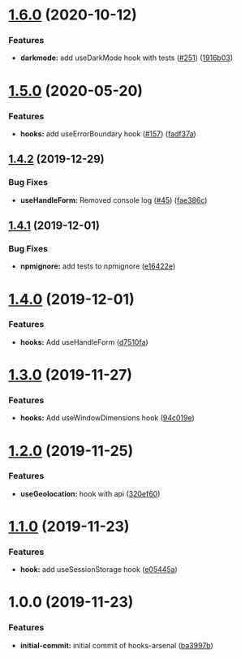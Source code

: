 # [1.6.0](https://github.com/JamesSingleton/hooks-arsenal/compare/v1.5.0...v1.6.0) (2020-10-12)

### Features

- **darkmode:** add useDarkMode hook with tests ([#251](https://github.com/JamesSingleton/hooks-arsenal/issues/251)) ([1916b03](https://github.com/JamesSingleton/hooks-arsenal/commit/1916b035f2012e7d39ff0a0547b9bb7e8c2abfae))

# [1.5.0](https://github.com/JamesSingleton/hooks-arsenal/compare/v1.4.2...v1.5.0) (2020-05-20)

### Features

- **hooks:** add useErrorBoundary hook ([#157](https://github.com/JamesSingleton/hooks-arsenal/issues/157)) ([fadf37a](https://github.com/JamesSingleton/hooks-arsenal/commit/fadf37aaa56287bbe436ad31b9f4be36a67e16ee))

## [1.4.2](https://github.com/JamesSingleton/hooks-arsenal/compare/v1.4.1...v1.4.2) (2019-12-29)

### Bug Fixes

- **useHandleForm:** Removed console log ([#45](https://github.com/JamesSingleton/hooks-arsenal/issues/45)) ([fae386c](https://github.com/JamesSingleton/hooks-arsenal/commit/fae386c3c43b2f96328af46c0f7acbf0f8d2ac64))

## [1.4.1](https://github.com/JamesSingleton/hooks-arsenal/compare/v1.4.0...v1.4.1) (2019-12-01)

### Bug Fixes

- **npmignore:** add tests to npmignore ([e16422e](https://github.com/JamesSingleton/hooks-arsenal/commit/e16422e6dcd7f1d8148310397dc32b35398382d2))

# [1.4.0](https://github.com/JamesSingleton/hooks-arsenal/compare/v1.3.0...v1.4.0) (2019-12-01)

### Features

- **hooks:** Add useHandleForm ([d7510fa](https://github.com/JamesSingleton/hooks-arsenal/commit/d7510facdc1366b71601a8e6fe5c5f9a123a1f93))

# [1.3.0](https://github.com/JamesSingleton/hooks-arsenal/compare/v1.2.0...v1.3.0) (2019-11-27)

### Features

- **hooks:** Add useWindowDimensions hook ([94c019e](https://github.com/JamesSingleton/hooks-arsenal/commit/94c019eb4f0eaacf53218ec906657dc95546a35b))

# [1.2.0](https://github.com/JamesSingleton/hooks-arsenal/compare/v1.1.0...v1.2.0) (2019-11-25)

### Features

- **useGeolocation:** hook with api ([320ef60](https://github.com/JamesSingleton/hooks-arsenal/commit/320ef601bf65bbefbbb9d2d050b252e3b0171584))

# [1.1.0](https://github.com/JamesSingleton/hooks-arsenal/compare/v1.0.0...v1.1.0) (2019-11-23)

### Features

- **hook:** add useSessionStorage hook ([e05445a](https://github.com/JamesSingleton/hooks-arsenal/commit/e05445a8d6e7746b4123a436b9e57864eabf5436))

# 1.0.0 (2019-11-23)

### Features

- **initial-commit:** initial commit of hooks-arsenal ([ba3997b](https://github.com/JamesSingleton/hooks-arsenal/commit/ba3997b91a65035c4d8260a0a0e1ea62066da738))

